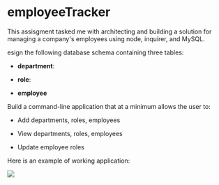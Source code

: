 # employeeTracker

This assisgment tasked me with architecting and building a solution for managing a company's employees using node, inquirer, and MySQL.

esign the following database schema containing three tables:


* **department**:

* **role**:

* **employee**
  
Build a command-line application that at a minimum allows the user to:

  * Add departments, roles, employees

  * View departments, roles, employees

  * Update employee roles
  
  Here is an example of working application:

![](employeetracker.gif)


